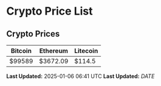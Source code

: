 # Crypto Price List

## Crypto Prices
| Bitcoin | Ethereum | Litecoin |
| ------- | -------- | -------- |
| $99589 | $3672.09 | $114.5 |
**Last Updated:** 2025-01-06 06:41 UTC
**Last Updated:** $DATE$

